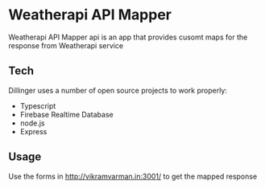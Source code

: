 # Weatherapi API Mapper


Weatherapi API Mapper api is an app that provides cusomt maps for the response from Weatherapi service


## Tech

Dillinger uses a number of open source projects to work properly:

- Typescript
- Firebase Realtime Database
- node.js
- Express


## Usage

Use the forms in http://vikramvarman.in:3001/ to get the mapped response

    

